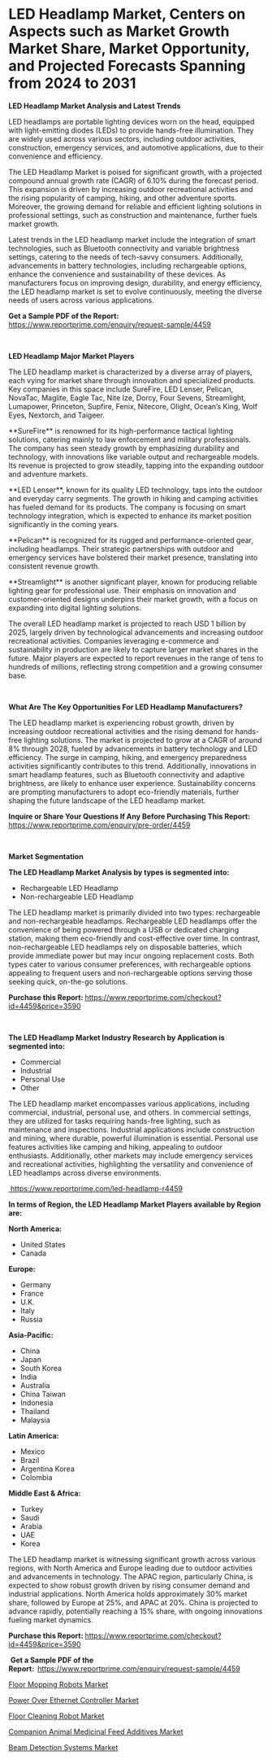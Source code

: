 <p><h1>LED Headlamp Market, Centers on Aspects such as Market Growth Market Share, Market Opportunity, and Projected Forecasts Spanning from 2024 to 2031</h1></p><p><strong>LED Headlamp Market Analysis and Latest Trends</strong></p>
<p><p>LED headlamps are portable lighting devices worn on the head, equipped with light-emitting diodes (LEDs) to provide hands-free illumination. They are widely used across various sectors, including outdoor activities, construction, emergency services, and automotive applications, due to their convenience and efficiency.</p><p>The LED Headlamp Market is poised for significant growth, with a projected compound annual growth rate (CAGR) of 6.10% during the forecast period. This expansion is driven by increasing outdoor recreational activities and the rising popularity of camping, hiking, and other adventure sports. Moreover, the growing demand for reliable and efficient lighting solutions in professional settings, such as construction and maintenance, further fuels market growth.</p><p>Latest trends in the LED headlamp market include the integration of smart technologies, such as Bluetooth connectivity and variable brightness settings, catering to the needs of tech-savvy consumers. Additionally, advancements in battery technologies, including rechargeable options, enhance the convenience and sustainability of these devices. As manufacturers focus on improving design, durability, and energy efficiency, the LED headlamp market is set to evolve continuously, meeting the diverse needs of users across various applications.</p></p>
<p><strong>Get a Sample PDF of the Report:&nbsp;</strong> <a href="https://www.reportprime.com/enquiry/request-sample/4459">https://www.reportprime.com/enquiry/request-sample/4459</a></p>
<p>&nbsp;</p>
<p><strong>LED Headlamp Major Market Players</strong></p>
<p><p>The LED headlamp market is characterized by a diverse array of players, each vying for market share through innovation and specialized products. Key companies in this space include SureFire, LED Lenser, Pelican, NovaTac, Maglite, Eagle Tac, Nite Ize, Dorcy, Four Sevens, Streamlight, Lumapower, Princeton, Supfire, Fenix, Nitecore, Olight, Ocean’s King, Wolf Eyes, Nextorch, and Taigeer.</p><p>**SureFire** is renowned for its high-performance tactical lighting solutions, catering mainly to law enforcement and military professionals. The company has seen steady growth by emphasizing durability and technology, with innovations like variable output and rechargeable models. Its revenue is projected to grow steadily, tapping into the expanding outdoor and adventure markets.</p><p>**LED Lenser**, known for its quality LED technology, taps into the outdoor and everyday carry segments. The growth in hiking and camping activities has fueled demand for its products. The company is focusing on smart technology integration, which is expected to enhance its market position significantly in the coming years.</p><p>**Pelican** is recognized for its rugged and performance-oriented gear, including headlamps. Their strategic partnerships with outdoor and emergency services have bolstered their market presence, translating into consistent revenue growth. </p><p>**Streamlight** is another significant player, known for producing reliable lighting gear for professional use. Their emphasis on innovation and customer-oriented designs underpins their market growth, with a focus on expanding into digital lighting solutions.</p><p>The overall LED headlamp market is projected to reach USD 1 billion by 2025, largely driven by technological advancements and increasing outdoor recreational activities. Companies leveraging e-commerce and sustainability in production are likely to capture larger market shares in the future. Major players are expected to report revenues in the range of tens to hundreds of millions, reflecting strong competition and a growing consumer base.</p></p>
<p>&nbsp;</p>
<p><strong>What Are The Key Opportunities For LED Headlamp Manufacturers?</strong></p>
<p><p>The LED headlamp market is experiencing robust growth, driven by increasing outdoor recreational activities and the rising demand for hands-free lighting solutions. The market is projected to grow at a CAGR of around 8% through 2028, fueled by advancements in battery technology and LED efficiency. The surge in camping, hiking, and emergency preparedness activities significantly contributes to this trend. Additionally, innovations in smart headlamp features, such as Bluetooth connectivity and adaptive brightness, are likely to enhance user experience. Sustainability concerns are prompting manufacturers to adopt eco-friendly materials, further shaping the future landscape of the LED headlamp market.</p></p>
<p><strong>Inquire or Share Your Questions If Any Before Purchasing This Report:</strong> <a href="https://www.reportprime.com/enquiry/pre-order/4459">https://www.reportprime.com/enquiry/pre-order/4459</a></p>
<p>&nbsp;</p>
<p><strong>Market Segmentation</strong></p>
<p><strong>The LED Headlamp Market Analysis by types is segmented into:</strong></p>
<p><ul><li>Rechargeable LED Headlamp</li><li>Non-rechargeable LED Headlamp</li></ul></p>
<p><p>The LED headlamp market is primarily divided into two types: rechargeable and non-rechargeable headlamps. Rechargeable LED headlamps offer the convenience of being powered through a USB or dedicated charging station, making them eco-friendly and cost-effective over time. In contrast, non-rechargeable LED headlamps rely on disposable batteries, which provide immediate power but may incur ongoing replacement costs. Both types cater to various consumer preferences, with rechargeable options appealing to frequent users and non-rechargeable options serving those seeking quick, on-the-go solutions.</p></p>
<p><strong>Purchase this Report:&nbsp;</strong><a href="https://www.reportprime.com/checkout?id=4459&price=3590">https://www.reportprime.com/checkout?id=4459&price=3590</a></p>
<p>&nbsp;</p>
<p><strong>The LED Headlamp Market Industry Research by Application is segmented into:</strong></p>
<p><ul><li>Commercial</li><li>Industrial</li><li>Personal Use</li><li>Other</li></ul></p>
<p><p>The LED headlamp market encompasses various applications, including commercial, industrial, personal use, and others. In commercial settings, they are utilized for tasks requiring hands-free lighting, such as maintenance and inspections. Industrial applications include construction and mining, where durable, powerful illumination is essential. Personal use features activities like camping and hiking, appealing to outdoor enthusiasts. Additionally, other markets may include emergency services and recreational activities, highlighting the versatility and convenience of LED headlamps across diverse environments.</p></p>
<p><a href="https://www.reportprime.com/led-headlamp-r4459">&nbsp;https://www.reportprime.com/led-headlamp-r4459</a></p>
<p><strong>In terms of Region, the LED Headlamp Market Players available by Region are:</strong></p>
<p>
    <p> <strong> North America: </strong>
        <ul>
            <li>United States</li>
            <li>Canada</li>
        </ul>
        </p> 
    <p> <strong> Europe: </strong>
        <ul>
            <li>Germany</li>
            <li>France</li>
            <li>U.K.</li>
            <li>Italy</li>
            <li>Russia</li>
        </ul>
        </p> 
    <p> <strong> Asia-Pacific: </strong>
        <ul>
            <li>China</li>
            <li>Japan</li>
            <li>South Korea</li>
            <li>India</li>
            <li>Australia</li>
            <li>China Taiwan</li>
            <li>Indonesia</li>
            <li>Thailand</li>
            <li>Malaysia</li>
        </ul>
        </p> 
    <p> <strong> Latin America: </strong>
        <ul>
            <li>Mexico</li>
            <li>Brazil</li>
            <li>Argentina Korea</li>
            <li>Colombia</li>
        </ul>
        </p> 
    <p> <strong> Middle East & Africa: </strong>
        <ul>
            <li>Turkey</li>
            <li>Saudi</li>
            <li>Arabia</li>
            <li>UAE</li>
            <li>Korea</li>
        </ul>
    </p>
    </p>
<p><p>The LED headlamp market is witnessing significant growth across various regions, with North America and Europe leading due to outdoor activities and advancements in technology. The APAC region, particularly China, is expected to show robust growth driven by rising consumer demand and industrial applications. North America holds approximately 30% market share, followed by Europe at 25%, and APAC at 20%. China is projected to advance rapidly, potentially reaching a 15% share, with ongoing innovations fueling market dynamics.</p></p>
<p><strong>Purchase this Report: </strong><a href="https://www.reportprime.com/checkout?id=4459&price=3590">https://www.reportprime.com/checkout?id=4459&price=3590</a></p>
<p>&nbsp;<strong>Get a Sample PDF of the Report:&nbsp;&nbsp;</strong><a href="https://www.reportprime.com/enquiry/request-sample/4459">https://www.reportprime.com/enquiry/request-sample/4459</a></p>
<p><strong></strong></p>
<p><p><a href="https://www.linkedin.com/pulse/floor-mopping-robots-market-size-share-analysis-growth-trends-6qddc?trackingId=V2FgJz8QRU6XNNdxwgaKiQ%3D%3D">Floor Mopping Robots Market</a></p><p><a href="https://github.com/bmorecock/Market-Research-Report-List-5/blob/main/power-over-ethernet-controller-market.md">Power Over Ethernet Controller Market</a></p><p><a href="https://www.linkedin.com/pulse/floor-cleaning-robot-market-size-share-competitive-landscape-trend-wzyyc?trackingId=Jh8hRHWET0a0IMu2wKpTjg%3D%3D">Floor Cleaning Robot Market</a></p><p><a href="https://issuu.com/reportprime-2/docs/companion-animal-medicinal-feed-add_92bbaf76a98138">Companion Animal Medicinal Feed Additives Market</a></p><p><a href="https://github.com/Krish2023na/Market-Research-Report-List-6/blob/main/beam-detection-systems-market.md">Beam Detection Systems Market</a></p></p>